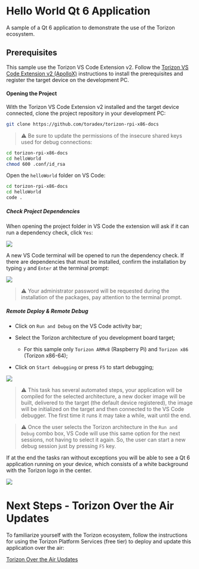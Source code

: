 # Hello World Qt 6 Application

A sample of a Qt 6 application to demonstrate the use of the Torizon ecosystem.

## Prerequisites

This sample use the Torizon VS Code Extension v2. Follow the [Torizon VS Code Extension v2 (ApolloX)](https://github.com/toradex/torizon-experimental-torizon-ide-v2-docs) instructions to install the prerequisites and register the target device on the development PC.

#### Opening the Project

With the Torizon VS Code Extension v2 installed and the target device connected, clone the project repository in your development PC:

```bash
git clone https://github.com/toradex/torizon-rpi-x86-docs
```

> ⚠️ Be sure to update the permissions of the insecure shared keys used for debug connections:
```bash
cd torizon-rpi-x86-docs
cd helloWorld
chmod 600 .conf/id_rsa
```

Open the `helloWorld` folder on VS Code:

```bash
cd torizon-rpi-x86-docs
cd helloWorld
code .
```

##### Check Project Dependencies

When opening the project folder in VS Code the extension will ask if it can run a dependency check, click `Yes`:

![](https://docs.toradex.com/111530-vscodecheckdeps.png)

A new VS Code terminal will be opened to run the dependency check. If there are dependencies that must be installed, confirm the installation by typing `y` and `Enter` at the terminal prompt:

![](https://docs.toradex.com/111531-checkdepsfailed.png)

> ⚠️ Your administrator password will be requested during the installation of the packages, pay attention to the terminal prompt.

##### Remote Deploy & Remote Debug

- Click on `Run and Debug` on the VS Code activity bar;

- Select the Torizon architecture of you development board target;
  
  - For this sample only `Torizon ARMv8` (Raspberry Pi) and `Torizon x86` (Torizon x86-64);

- Click on `Start debugging` or press `F5` to start debugging;

![](https://docs.toradex.com/111532-startdebuggingqt6.gif)

> ⚠️ This task has several automated steps, your application will be compiled for the selected architecture, a new docker image will be built, delivered to the target (the default device registered), the image will be initialized on the target and then connected to the VS Code debugger. The first time it runs it may take a while, wait until the end.

> ⚠️ Once the user selects the Torizon architecture in the `Run and Debug` combo box, VS Code will use this same option for the next sessions, not having to select it again. So, the user can start a new debug session just by pressing `F5` key.

If at the end the tasks ran without exceptions you will be able to see a Qt 6 application running on your device, which consists of a white background with the Torizon logo in the center.

![](https://docs.toradex.com/111538-qt6torizonapp.png)

# Next Steps - Torizon Over the Air Updates

To familiarize yourself with the Torizon ecosystem, follow the instructions for using the Torizon Platform Services (free tier) to deploy and update this application over the air:

[Torizon Over the Air Updates](OTA.md)
